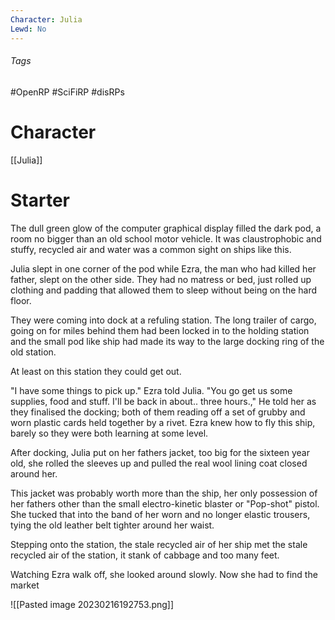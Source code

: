 ```yaml
---
Character: Julia
Lewd: No
---
```


###### Tags
#OpenRP #SciFiRP  #disRPs 


# Character
[[Julia]]

# Starter
The dull green glow of the computer graphical display filled the dark pod, a room no bigger than an old school motor vehicle. It was claustrophobic and stuffy, recycled air and water was a common sight on ships like this.

Julia slept in one corner of the pod while Ezra, the man who had killed her father, slept on the other side. They had no matress or bed, just rolled up clothing and padding that allowed them to sleep without being on the hard floor.

They were coming into dock at a refuling station. The long trailer of cargo, going on for miles behind them had been locked in to the holding station and the small pod like ship had made its way to the large docking ring of the old station.

At least on this station they could get out.

"I have some things to pick up." Ezra told Julia. "You go get us some supplies, food and stuff. I'll be back in about.. three hours.," He told her as they finalised the docking; both of them reading off a set of grubby and worn plastic cards held together by a rivet. Ezra knew how to fly this ship, barely so they were both learning at some level.

After docking, Julia put on her fathers jacket, too big for the sixteen year old, she rolled the sleeves up and pulled the real wool lining coat closed around her.

This jacket was probably worth more than the ship, her only possession of her fathers other than the small electro-kinetic blaster or "Pop-shot" pistol. She tucked that into the band of her worn and no longer elastic trousers, tying the old leather belt tighter around her waist.

Stepping onto the station, the stale recycled air of her ship met the stale recycled air of the station, it stank of cabbage and too many feet.

Watching Ezra walk off, she looked around slowly. Now she had to find the market

![[Pasted image 20230216192753.png]]
